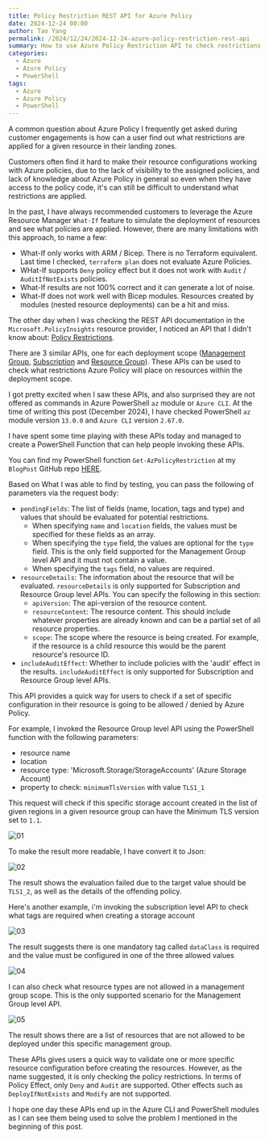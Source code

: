 ```yaml
---
title: Policy Restriction REST API for Azure Policy
date: 2024-12-24 00:00
author: Tao Yang
permalink: /2024/12/24/2024-12-24-azure-policy-restriction-rest-api
summary: How to use Azure Policy Restriction API to check restrictions for resource configuration
categories:
  - Azure
  - Azure Policy
  - PowerShell
tags:
  - Azure
  - Azure Policy
  - PowerShell
---
```


A common question about Azure Policy I frequently get asked during customer engagements is how can a user find out what restrictions are applied for a given resource in their landing zones.

Customers often find it hard to make their resource configurations working with Azure policies, due to the lack of visibility to the assigned policies, and lack of knowledge about Azure Policy in general so even when they have access to the policy code, it's can still be difficult to understand what restrictions are applied.

In the past, I have always recommended customers to leverage the Azure Resource Manager `What-If` feature to simulate the deployment of resources and see what policies are applied. However, there are many limitations with this approach, to name a few:

- What-If only works with ARM / Bicep. There is no Terraform equivalent. Last time I checked, `terraform plan` does not evaluate Azure Policies.
- WHat-If supports `Deny` policy effect but it does not work with `Audit` / `AuditIfNotExists` policies.
- What-If results are not 100% correct and it can generate a lot of noise.
- What-If does not work well with Bicep modules. Resources created by modules (nested resource deployments) can be a hit and miss.

The other day when I was checking the REST API documentation in the `Microsoft.PolicyInsights` resource provider, I noticed an API that I didn't know about: [Policy Restrictions](https://learn.microsoft.com/rest/api/policy/policy-restrictions?view=rest-policy-2023-03-01).

There are 3 similar APIs, one for each deployment scope ([Management Group](https://learn.microsoft.com/rest/api/policy/policy-restrictions/check-at-management-group-scope?view=rest-policy-2023-03-01&tabs=HTTP), [Subscription](https://learn.microsoft.com/rest/api/policy/policy-restrictions/check-at-subscription-scope?view=rest-policy-2023-03-01&tabs=HTTP) and [Resource Group](https://learn.microsoft.com/rest/api/policy/policy-restrictions/check-at-resource-group-scope?view=rest-policy-2023-03-01&tabs=HTTP)). These APIs can be used to check what restrictions Azure Policy will place on resources within the deployment scope.

I got pretty excited when I saw these APIs, and also surprised they are not offered as commands in Azure PowerShell `az` module or `Azure CLI`. At the time of writing this post (December 2024), I have checked PowerShell `az` module version `13.0.0` and `Azure CLI` version `2.67.0`.

I have spent some time playing with these APIs today and managed to create a PowerShell Function that can help people invoking these APIs.

You can find my PowerShell function `Get-AzPolicyRestriction` at my `BlogPost` GitHub repo [HERE](https://github.com/tyconsulting/BlogPosts/blob/master/Scripts/Azure/AzPolicyRestriction.ps1).

Based on What I was able to find by testing, you can pass the following of parameters via the request body:

- `pendingFields`: The list of fields (name, location, tags and type) and values that should be evaluated for potential restrictions.
  - When specifying `name` and `location` fields, the values must be specified for these fields as an array.
  - When specifying the `type` field, the values are optional for the `type` field. This is the only field supported for the Management Group level API and it must not contain a value.
  - When specifying the `tags` field, no values are required.
- `resourceDetails`: The information about the resource that will be evaluated. `resourceDetails` is only supported for Subscription and Resource Group level APIs. You can specify the following in this section:
  - `apiVersion`:  The api-version of the resource content.
  - `resourceContent`: The resource content. This should include whatever properties are already known and can be a partial set of all resource properties.
  - `scope`: The scope where the resource is being created. For example, if the resource is a child resource this would be the parent resource's resource ID.
- `includeAuditEffect`: Whether to include policies with the 'audit' effect in the results. `includeAuditEffect` is only supported for Subscription and Resource Group level APIs.

This API provides a quick way for users to check if a set of specific configuration in their resource is going to be allowed / denied by Azure Policy.

For example, I invoked the Resource Group level API using the PowerShell function with the following parameters:

- resource name
- location
- resource type: 'Microsoft.Storage/StorageAccounts' (Azure Storage Account)
- property to check: `minimumTlsVersion` with value `TLS1_1`

This request will check if this specific storage account created in the list of given regions in a given resource group can have the Minimum TLS version set to `1.1`.

![01](../../../../assets/images/2024/12/policy-restriction-01.jpg)

To make the result more readable, I have convert it to Json:

![02](../../../../assets/images/2024/12/policy-restriction-02.jpg)

The result shows the evaluation failed due to the target value should be `TLS1_2`, as well as the details of the offending policy.

Here's another example, i'm invoking the subscription level API to check what tags are required when creating a storage account

![03](../../../../assets/images/2024/12/policy-restriction-03.jpg)

The result suggests there is one mandatory tag called `dataClass` is required and the value must be configured in one of the three allowed values

![04](../../../../assets/images/2024/12/policy-restriction-04.jpg)

I can also check what resource types are not allowed in a management group scope. This is the only supported scenario for the Management Group level API.

![05](../../../../assets/images/2024/12/policy-restriction-05.jpg)

The result shows there are a list of resources that are not allowed to be deployed under this specific management group.

These APIs gives users a quick way to validate one or more specific resource configuration before creating the resources. However, as the name suggested, it is only checking the policy restrictions. In terms of Policy Effect, only `Deny` and `Audit` are supported. Other effects such as `DeployIfNotExists` and `Modify` are not supported.

I hope one day these APIs end up in the Azure CLI and PowerShell modules as I can see them being used to solve the problem I mentioned in the beginning of this post.
